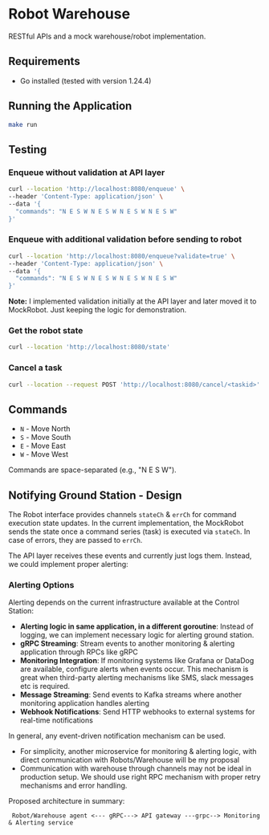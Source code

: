 # Robot Warehouse

RESTful APIs and a mock warehouse/robot implementation.

## Requirements
- Go installed (tested with version 1.24.4)

## Running the Application
```bash
make run
```

## Testing

### Enqueue without validation at API layer
```bash
curl --location 'http://localhost:8080/enqueue' \
--header 'Content-Type: application/json' \
--data '{
  "commands": "N E S W N E S W N E S W N E S W"
}'
```

### Enqueue with additional validation before sending to robot
```bash
curl --location 'http://localhost:8080/enqueue?validate=true' \
--header 'Content-Type: application/json' \
--data '{
  "commands": "N E S W N E S W N E S W N E S W"
}'
```

**Note:** I implemented validation initially at the API layer and later moved it to MockRobot. Just keeping the logic for demonstration.

### Get the robot state
```bash
curl --location 'http://localhost:8080/state'
```

### Cancel a task
```bash
curl --location --request POST 'http://localhost:8080/cancel/<taskid>'
```


## Commands
- `N` - Move North
- `S` - Move South  
- `E` - Move East
- `W` - Move West

Commands are space-separated (e.g., "N E S W").


## Notifying Ground Station - Design

The Robot interface provides channels `stateCh` & `errCh` for command execution state updates. 
In the current implementation, the MockRobot sends the state once a command series (task) is executed via `stateCh`.
In case of errors, they are passed to `errCh`.

The API layer receives these events and currently just logs them. Instead, we could implement proper alerting:

### Alerting Options
Alerting depends on the current infrastructure available at the Control Station:

- **Alerting logic in same application, in a different goroutine**: Instead of  logging, we can implement necessary logic for alerting ground station.
- **gRPC Streaming**: Stream events to another monitoring & alerting application through RPCs like gRPC
- **Monitoring Integration**: If monitoring systems like Grafana or DataDog are available, configure alerts when events occur. This mechanism is great when third-party alerting mechanisms like SMS, slack messages etc is required.
- **Message Streaming**: Send events to Kafka streams where another monitoring application handles alerting
- **Webhook Notifications**: Send HTTP webhooks to external systems for real-time notifications

In general, any event-driven notification mechanism can be used. 
- For simplicity, another microservice for monitoring & alerting logic, with direct communication with Robots/Warehouse will be my proposal
- Communication with warehouse through channels may not be ideal in production setup. We should use right RPC mechanism with proper retry mechanisms and error handling. 

Proposed architecture in summary: 
     
     
     Robot/Warehouse agent <--- gRPC---> API gateway ---grpc--> Monitoring & Alerting service